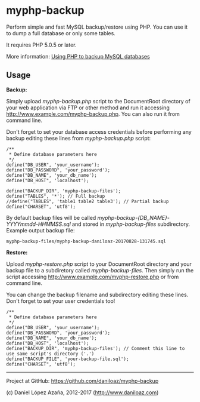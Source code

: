 myphp-backup
============

Perform simple and fast MySQL backup/restore using PHP. You can use it to dump a full database or only some tables.

It requires PHP 5.0.5 or later.

More information: [Using PHP to backup MySQL databases](http://www.daniloaz.com/en/using-php-to-backup-mysql-databases/)

Usage
-----

**Backup:**

Simply upload *myphp-backup.php* script to the DocumentRoot directory of your web application via FTP or other method and run it accessing http://www.example.com/myphp-backup.php. You can also run it from command line.

Don't forget to set your database access credentials before performing any backup editing these lines from *myphp-backup.php* script:

	/**
	 * Define database parameters here
	 */
	define("DB_USER", 'your_username');
	define("DB_PASSWORD", 'your_password');
	define("DB_NAME", 'your_db_name');
	define("DB_HOST", 'localhost');

	define("BACKUP_DIR", 'myphp-backup-files');
	define("TABLES", '*'); // Full backup
	//define("TABLES", 'table1 table2 table3'); // Partial backup
	define("CHARSET", 'utf8');

By default backup files will be called *myphp-backup-{DB_NAME}-YYYYmmdd-HHMMSS.sql* and stored in *myphp-backup-files* subdirectory. Example output backup file:

	myphp-backup-files/myphp-backup-daniloaz-20170828-131745.sql

**Restore:**

Upload *myphp-restore.php* script to your DocumentRoot directory and your backup file to a subdiretory called *myphp-backup-files*. Then simply run the script accessing http://www.example.com/myphp-restore.php or from command line.

You can change the backup filename and subdirectory editing these lines. Don't forget to set your user credentials too!

	/**
	 * Define database parameters here
	 */
	define("DB_USER", 'your_username');
	define("DB_PASSWORD", 'your_password');
	define("DB_NAME", 'your_db_name');
	define("DB_HOST", 'localhost');
	define("BACKUP_DIR", 'myphp-backup-files'); // Comment this line to use same script's directory ('.')
	define("BACKUP_FILE", 'your-backup-file.sql');
	define("CHARSET", 'utf8');

-----
Project at GitHub: https://github.com/daniloaz/myphp-backup

(c) Daniel López Azaña, 2012-2017 (http://www.daniloaz.com)